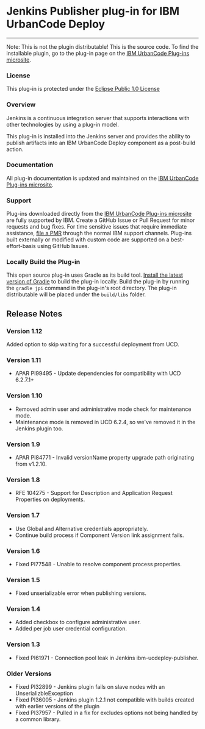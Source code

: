 # Jenkins Publisher plug-in for IBM UrbanCode Deploy
---
Note: This is not the plugin distributable! This is the source code. To find the installable plugin, go to the plug-in page on the [IBM UrbanCode Plug-ins microsite](https://developer.ibm.com/urbancode/plugins).

### License
This plug-in is protected under the [Eclipse Public 1.0 License](http://www.eclipse.org/legal/epl-v10.html)

### Overview
Jenkins is a continuous integration server that supports interactions with other technologies by using a plug-in model.

This plug-in is installed into the Jenkins server and provides the ability to publish artifacts into an IBM UrbanCode Deploy component as a post-build action.

### Documentation
All plug-in documentation is updated and maintained on the [IBM UrbanCode Plug-ins microsite](https://developer.ibm.com/urbancode/plugins).

### Support
Plug-ins downloaded directly from the [IBM UrbanCode Plug-ins microsite](https://developer.ibm.com/urbancode/plugins) are fully supported by IBM. Create a GitHub Issue or Pull Request for minor requests and bug fixes. For time sensitive issues that require immediate assistance, [file a PMR](https://www-947.ibm.com/support/servicerequest/newServiceRequest.action) through the normal IBM support channels. Plug-ins built externally or modified with custom code are supported on a best-effort-basis using GitHub Issues.

### Locally Build the Plug-in
This open source plug-in uses Gradle as its build tool. [Install the latest version of Gradle](https://gradle.org/install) to build the plug-in locally. Build the plug-in by running the `gradle jpi` command in the plug-in's root directory. The plug-in distributable will be placed under the `build/libs` folder.

## Release Notes

### Version 1.12
Added option to skip waiting for a successful deployment from UCD.

### Version 1.11
- APAR PI99495 - Update dependencies for compatibility with UCD 6.2.7.1+

### Version 1.10
- Removed admin user and administrative mode check for maintenance mode. 
- Maintenance mode is removed in UCD 6.2.4, so we've removed it in the Jenkins plugin too.

### Version 1.9
- APAR PI84771 - Invalid versionName property upgrade path originating from v1.2.10.

### Version 1.8
- RFE 104275 - Support for Description and Application Request Properties on deployments.

### Version 1.7
- Use Global and Alternative credentials appropriately.
- Continue build process if Component Version link assignment fails.

### Version 1.6
- Fixed PI77548 - Unable to resolve component process properties.

### Version 1.5
- Fixed unserializable error when publishing versions.

### Version 1.4
- Added checkbox to configure administrative user.
- Added per job user credential configuration.

### Version 1.3
- Fixed PI61971 - Connection pool leak in Jenkins ibm-ucdeploy-publisher.

### Older Versions
- Fixed PI32899 - Jenkins plugin fails on slave nodes with an UnserializbleException
- Fixed PI36005 - Jenkins plugin 1.2.1 not compatible with builds created with earlier versions of the plugin
- Fixed PI37957 - Pulled in a fix for excludes options not being handled by a common library.
